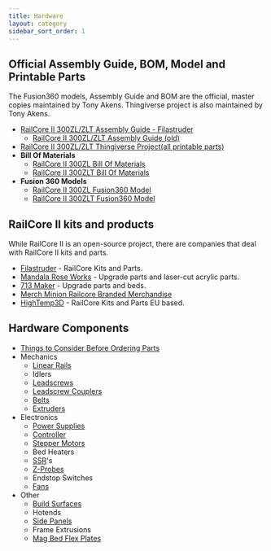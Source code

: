 ```yaml
---
title: Hardware
layout: category
sidebar_sort_order: 1
---
```


## Official Assembly Guide, BOM, Model and Printable Parts 

The Fusion360 models, Assembly Guide and BOM are the official, master copies maintained by Tony Akens. Thingiverse project is also maintained by Tony Akens.

 * [RailCore II 300ZL/ZLT Assembly Guide - Filastruder](https://railcore.page.link/fskit) 
   * [RailCore II 300ZL/ZLT Assembly Guide (old)](https://railcore.page.link/guide)
 * [RailCore II 300ZL/ZLT Thingiverse Project(all printable parts)](https://www.thingiverse.com/thing:2407174)
 * **Bill Of Materials**
   * [RailCore II 300ZL Bill Of Materials](https://railcore.page.link/zlbom)
   * [RailCore II 300ZLT Bill Of Materials](https://railcore.page.link/zltbom)
 * **Fusion 360 Models**
   * [RailCore II 300ZL Fusion360 Model](https://railcore.page.link/zlmodel)
   * [RailCore II 300ZLT Fusion360 Model](https://railcore.page.link/zltmodel)
   
## RailCore II kits and products

While RailCore II is an open-source project, there are companies that deal with RailCore II kits and parts.

* [Filastruder](https://www.filastruder.com/collections/railcore) - RailCore Kits and Parts.
* [Mandala Rose Works](http://www.mandalaroseworks.com/) - Upgrade parts and laser-cut acrylic parts.
* [713 Maker](https://713maker.com/railcore) - Upgrade parts and beds.
* [Merch Minion Railcore Branded Merchandise](http://kninedhp.merchminion.com/)
* [HighTemp3D](https://www.HighTemp3D.com/) - RailCore Kits and Parts EU based.    

## Hardware Components

* [Things to Consider Before Ordering Parts](./things_to_consider_before_ordering_parts.md)
* Mechanics
  * [Linear Rails](./linear_rails.md)
  * Idlers
  * [Leadscrews](./leadscrews.md)
  * [Leadscrew Couplers](./leadscrew_couplers.md)
  * [Belts](./belts.md)
  * [Extruders](./extruders.md)
* Electronics
  * [Power Supplies](./power_supplies.md)
  * [Controller](./controller.md)
  * [Stepper Motors](./stepper_motors.md)
  * Bed Heaters
  * [SSR](./ssr.md)'s
  * [Z-Probes](./z_probe.md)
  * Endstop Switches
  * [Fans](./fans.md)
* Other
  * [Build Surfaces](./build_surfaces.md)
  * Hotends
  * [Side Panels](./side_panels.md)
  * Frame Extrusions
  * [Mag Bed Flex Plates](./mag_bed_flex_plates.md)

